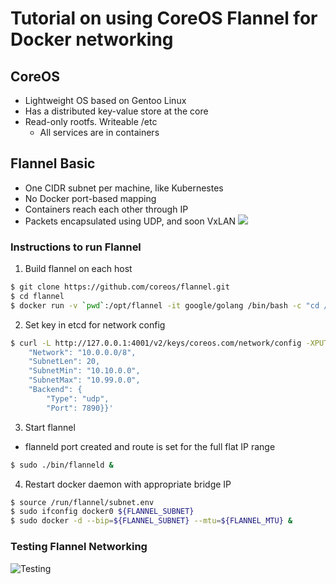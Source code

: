 # Tutorial on using CoreOS Flannel for Docker networking
## CoreOS
 + Lightweight OS based on Gentoo Linux
 + Has a distributed key-value store at the core
 + Read-only rootfs. Writeable /etc
   + All services are in containers
## Flannel Basic
 + One CIDR subnet per machine, like Kubernestes
 + No Docker port-based mapping
 + Containers reach each other through IP
 + Packets encapsulated using UDP, and soon VxLAN
 ![](https://raw.githubusercontent.com/huanpc/IoT-1/master/docs/images/flannel_01.png)
### Instructions to run Flannel
1. Build flannel on each host
```bash
$ git clone https://github.com/coreos/flannel.git
$ cd flannel
$ docker run -v `pwd`:/opt/flannel -it google/golang /bin/bash -c "cd /opt/flannel && ./build"
```
2. Set key in etcd for network config
```bash
$ curl -L http://127.0.0.1:4001/v2/keys/coreos.com/network/config -XPUT -d value='{
    "Network": "10.0.0.0/8",
    "SubnetLen": 20,
    "SubnetMin": "10.10.0.0",
    "SubnetMax": "10.99.0.0",
    "Backend": {
        "Type": "udp",
        "Port": 7890}}'
```
3. Start flannel
 - flanneld port created and route is set for the full flat IP range
```bash
$ sudo ./bin/flanneld &
```
4. Restart docker daemon with appropriate bridge IP
```bash
$ source /run/flannel/subnet.env
$ sudo ifconfig docker0 ${FLANNEL_SUBNET}
$ sudo docker -d --bip=${FLANNEL_SUBNET} --mtu=${FLANNEL_MTU} &
```
### Testing Flannel Networking 
![Testing](https://raw.githubusercontent.com/huanpc/IoT-1/master/docs/images/flannel_02.jpg)

